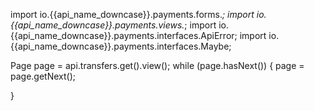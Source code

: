import io.{{api_name_downcase}}.payments.forms.*;
import io.{{api_name_downcase}}.payments.views.*;
import io.{{api_name_downcase}}.payments.interfaces.ApiError;
import io.{{api_name_downcase}}.payments.interfaces.Maybe;


Page<Transfer> page = api.transfers.get().view();
while (page.hasNext()) {
    page = page.getNext();

}
